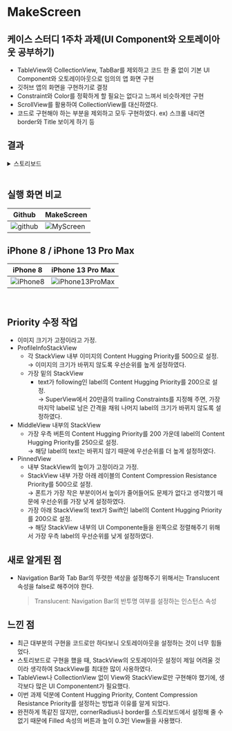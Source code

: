 # MakeScreen
## 케이스 스터디 1주차 과제(UI Component와 오토레이아웃 공부하기)
- TableView와 CollectionView, TabBar를 제외하고 코드 한 줄 없이 기본 UI Component와 오토레이아웃으로 임의의 앱 화면 구현
- 깃허브 앱의 화면을 구현하기로 결정
- Constraint와 Color를 정확하게 할 필요는 없다고 느껴서 비슷하게만 구현
- ScrollView를 활용하여 CollectionView를 대신하였다.
- 코드로 구현해야 하는 부분을 제외하고 모두 구현하였다. ex) 스크롤 내리면 border와 Title 보이게 하기 등

## 결과

<details>
  <summary> 스토리보드 </summary>
  <div markdown="0">

![스토리보드](https://user-images.githubusercontent.com/75382687/176928197-35f79d23-571f-4d7c-b5cf-b021901effda.png)

- 우측 하단은 수정하기 전에 작업해논 결과물이 아까워서 내비뒀다.

  </div>
</details>

<br>

## 실행 화면 비교

|Github|MakeScreen|
|---|---|
|![github](https://user-images.githubusercontent.com/75382687/176928173-4c4e8b65-906e-4885-91c6-a88bae390c8d.gif)|![MyScreen](https://user-images.githubusercontent.com/75382687/176928190-c70431b0-5428-44e8-971d-0571f4f415be.gif)|

## iPhone 8 / iPhone 13 Pro Max

|iPhone 8|iPhone 13 Pro Max|
|---|---|
|![iPhone8](https://user-images.githubusercontent.com/75382687/176930804-bf774fa7-ccab-45ec-aa92-9d08dd99874f.gif)|![iPhone13ProMax](https://user-images.githubusercontent.com/75382687/176930815-69bc2ff8-d19f-48f2-b4fc-3037c52af9b3.gif)|

<br> 

## Priority 수정 작업
- 이미지 크기가 고정이라고 가정.
- ProfileInfoStackView
    - 각 StackView 내부 이미지의 Content Hugging Priority를 500으로 설정.   
    → 이미지의 크기가 바뀌지 않도록 우선순위를 높게 설정하였다.
    - 가장 밑의 StackView
        - text가 following인 label의 Content Hugging Priority를 200으로 설정.  
        → SuperView에서 20만큼의 trailing Constraints를 지정해 주면, 가장 마지막 label로 남은 간격을 채워 나머지 label의 크기가 바뀌지 않도록 설정하였다.
- MiddleView 내부의 StackView
    - 가장 우측 버튼의 Content Hugging Priority를 200
    가운데 label의 Content Hugging Priority를 250으로 설정.   
    → 해당 label의 text는 바뀌지 않기 때문에 우선순위를 더 높게 설정하였다.
- PinnedView
    - 내부 StackView의 높이가 고정이라고 가정.
    - StackView 내부 가장 아래 레이블의 Content Compression Resistance Priority를 500으로 설정.  
    → 폰트가 가장 작은 부분이어서 높이가 줄어들어도 문제가 없다고 생각했기 때문에 우선순위를 가장 낮게 설정하였다.
    - 가장 아래 StackView의 text가 Swift인 label의 Content Hugging Priority를 200으로 설정.  
    → 해당 StackView 내부의 UI Componente들을 왼쪽으로 정렬해주기 위해서 가장 우측 label의 우선순위를 낮게 설정하였다.

## 새로 알게된 점
- Navigation Bar와 Tab Bar의 뚜렷한 색상을 설정해주기 위해서는 Translucent 속성을 false로 해주어야 한다.
    > Translucent: Navigation Bar의 반투명 여부를 설정하는 인스턴스 속성


## 느낀 점

- 최근 대부분의 구현을 코드로만 하다보니 오토레이아웃을 설정하는 것이 너무 힘들었다.   
- 스토리보드로 구현을 했을 때, StackView의 오토레이아웃 설정이 제일 어려울 것이라 생각하여 StackView를 최대한 많이 사용하였다.   
- TableView나 CollectionView 없이 View와 StackView로만 구현해야 했기에, 생각보다 많은 UI Componentent가 필요했다.      
- 이번 과제 덕분에 Content Hugging Priority, Content Compression Resistance Priority를 설정하는 방법과 이유를 알게 되었다.      
- 완전하게 똑같진 않지만, cornerRadius나 border를 스토리보드에서 설정해 줄 수 없기 때문에 Filled 속성의 버튼과 높이 0.3인 View들을 사용했다.  
